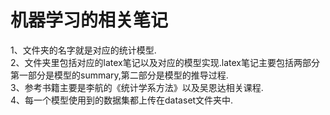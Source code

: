 
# 机器学习的相关笔记

1、文件夹的名字就是对应的统计模型.<br> 
2、文件夹里包括对应的latex笔记以及对应的模型实现.latex笔记主要包括两部分第一部分是模型的summary,第二部分是模型的推导过程.<br>3、参考书籍主要是李航的《统计学系方法》以及吴恩达相关课程.<br>
4、每一个模型使用到的数据集都上传在dataset文件夹中.